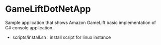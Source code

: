 # GameLiftDotNetApp
Sample application that shows Amazon GameLift basic implementation of C# console application.

* scripts/install.sh : install script for linux instance
